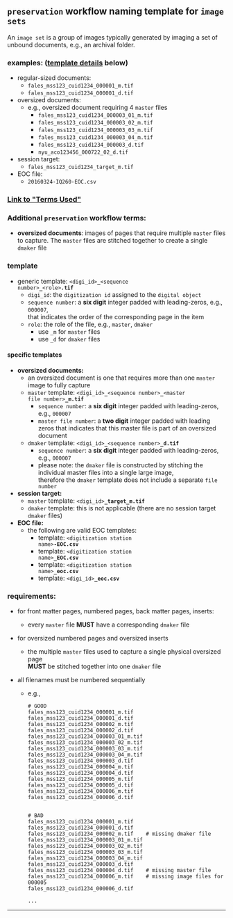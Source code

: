 ## `preservation` workflow naming template for `image sets`

An `image set` is a group of images typically generated by imaging a set of unbound documents, e.g., an archival folder.

### examples: ([template details](#template) below)
  * regular-sized documents:
    * `fales_mss123_cuid1234_000001_m.tif`
    * `fales_mss123_cuid1234_000001_d.tif`
  * oversized documents:
    * e.g., oversized document requiring 4 `master` files
      * `fales_mss123_cuid1234_000003_01_m.tif`
      * `fales_mss123_cuid1234_000003_02_m.tif`
      * `fales_mss123_cuid1234_000003_03_m.tif`
      * `fales_mss123_cuid1234_000003_04_m.tif`
      * `fales_mss123_cuid1234_000003_d.tif`
      * `nyu_aco123456_000722_02_d.tif`
  * session target:
    * `fales_mss123_cuid1234_target_m.tif`
  * EOC file:
    * `20160324-IQ260-EOC.csv`


### [Link to "Terms Used"](./README.md#terms-used)
### Additional `preservation` workflow terms:
  * **oversized documents**: images of pages that require multiple `master` files  
    to capture. The `master` files are stitched together to create a single `dmaker` file  

  ### template
  * generic template: <code>&lt;digi_id&gt;<b>\_</b>&lt;sequence number&gt;<b>\_</b>&lt;role&gt;<b>.tif</b></code>
    * `digi_id`: the `digitization id` assigned to the `digital object`
    * `sequence number`: a **six digit** integer padded with leading-zeros, e.g., `000007`,  
    that indicates the order of the corresponding page in the item
    * `role`: the role of the file, e.g., `master`, `dmaker`
      * use `_m` for `master` files
      * use `_d` for `dmaker` files

#### specific templates
* **oversized documents:**
    * an oversized document is one that requires more than one `master` image to fully capture 
    * `master` template: <code>&lt;digi_id&gt;<b>\_</b>&lt;sequence number&gt;<b>\_</b>&lt;master file number&gt;<b>\_m.tif</b></code>
      * `sequence number`: a **six digit** integer padded with leading-zeros, e.g., `000007`  
      * `master file number`: a **two digit** integer padded with leading zeros that indicates that this master file is part of an oversized document
    * `dmaker` template: <code>&lt;digi_id&gt;<b>\_</b>&lt;sequence number&gt;<b>\_d.tif</b></code>
      * `sequence number`: a **six digit** integer padded with leading-zeros, e.g., `000007`  
      * please note: the `dmaker` file is constructed by stitching the individual master files into a single large image,  
        therefore the `dmaker` template does not include a separate `file number` 
* **session target:**
  * `master` template: <code>&lt;digi_id&gt;<b>\_target_m.tif</b></code>
  * `dmaker` template: this is not applicable (there are no session target `dmaker` files)
* **EOC file:**
  * the following are valid EOC templates:
    * template: <code>&lt;digitization station name&gt;<b>\-EOC.csv</b></code>
    * template: <code>&lt;digitization station name&gt;<b>_EOC.csv</b></code>
    * template: <code>&lt;digitization station name&gt;<b>_eoc.csv</b></code>
    * template: <code>&lt;digi_id&gt;<b>_eoc.csv</b></code>

### requirements:
* for front matter pages, numbered pages, back matter pages, inserts:
  * every `master` file **MUST** have a corresponding `dmaker` file
* for oversized numbered pages and oversized inserts
  * the multiple `master` files used to capture a single physical oversized page  
    **MUST** be stitched together into one `dmaker` file

* all filenames must be numbered sequentially
    * e.g., 
      ```
      # GOOD
      fales_mss123_cuid1234_000001_m.tif
      fales_mss123_cuid1234_000001_d.tif
      fales_mss123_cuid1234_000002_m.tif
      fales_mss123_cuid1234_000002_d.tif
      fales_mss123_cuid1234_000003_01_m.tif
      fales_mss123_cuid1234_000003_02_m.tif
      fales_mss123_cuid1234_000003_03_m.tif
      fales_mss123_cuid1234_000003_04_m.tif
      fales_mss123_cuid1234_000003_d.tif    
      fales_mss123_cuid1234_000004_m.tif
      fales_mss123_cuid1234_000004_d.tif
      fales_mss123_cuid1234_000005_m.tif
      fales_mss123_cuid1234_000005_d.tif
      fales_mss123_cuid1234_000006_m.tif
      fales_mss123_cuid1234_000006_d.tif
                  

      # BAD 
      fales_mss123_cuid1234_000001_m.tif
      fales_mss123_cuid1234_000001_d.tif
      fales_mss123_cuid1234_000002_m.tif    # missing dmaker file
      fales_mss123_cuid1234_000003_01_m.tif
      fales_mss123_cuid1234_000003_02_m.tif
      fales_mss123_cuid1234_000003_03_m.tif
      fales_mss123_cuid1234_000003_04_m.tif
      fales_mss123_cuid1234_000003_d.tif
      fales_mss123_cuid1234_000004_d.tif    # missing master file
      fales_mss123_cuid1234_000006_m.tif    # missing image files for 000005
      fales_mss123_cuid1234_000006_d.tif
      
      ...
      ```

---
